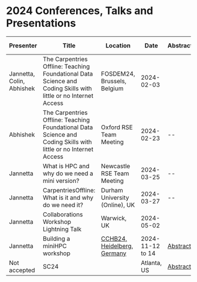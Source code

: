 # 2024 Conferences, Talks and Presentations

|Presenter|Title|Location|Date|Abstract/Submission|Link to presentation|
|-|-|-|-|-|-|
|Jannetta, Colin, Abhishek|The Carpentries Offline: Teaching Foundational Data Science and Coding Skills with little or no Internet Access|FOSDEM24, Brussels, Belgium|2024-02-03||[link](https://github.com/carpentriesoffline/talks/blob/main/Presentations/CarpentriesOffline_FOSDEM24.pptx.pdf)|
|Abhishek|The Carpentries Offline: Teaching Foundational Data Science and Coding Skills with little or no Internet Access|Oxford RSE Team Meeting|2024-02-23|--|[link](https://github.com/carpentriesoffline/talks/blob/main/Presentations/2024-02-23_CarpentriesOffline_OxRSE.pdf)|
|Jannetta|What is HPC and why do we need a mini version?|Newcastle RSE Team Meeting|2024-03-25|--|[link](https://github.com/carpentriesoffline/talks/blob/main/Presentations/What_is_High_Performance_Computing_and_why_do_we_need_a_mini_version.pptx)|
|Jannetta|CarpentriesOffline: What is it and why do we need it?|Durham University (Online), UK|2024-03-27|--|[link](https://github.com/carpentriesoffline/talks/blob/main/Presentations/CarpentriesOffline_FOSDEM24.pdf)|
|Jannetta|Collaborations Workshop Lightning Talk|Warwick, UK|2024-05-02||[link](https://github.com/carpentriesoffline/CW24_lightning_talk)
|Jannetta|Building a miniHPC workshop|[CCHB24, Heidelberg, Germany](https://biont-training.eu/CarpentryConnect2024.html)|2024-11-12 to 14|[Abstract](https://github.com/carpentriesoffline/talks/blob/main/abstracts/CarpentriesOfflineHeidelberg_2.md)|[link](https://carpentriesoffline.github.io/Building_a_miniHPC_for_Training/)
|Not accepted|SC24||Atlanta, US|[Abstract](https://github.com/carpentriesoffline/talks/blob/main/abstracts/SC24_tutorial.md)||

